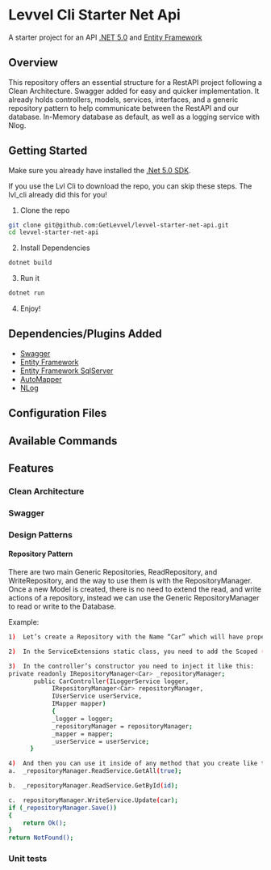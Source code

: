 # Levvel Cli Starter Net Api
A starter project for an API [.NET 5.0](https://dotnet.microsoft.com/download/dotnet/5.0) and [Entity Framework](https://docs.microsoft.com/en-us/ef/)

## Overview
This repository offers an essential structure for a RestAPI project following a Clean Architecture. Swagger added for easy and quicker implementation. It already holds controllers, models, services, interfaces, and a generic repository pattern to help communicate between the RestAPI and our database. In-Memory database as default, as well as a logging service with Nlog.

## Getting Started
Make sure you already have installed the [.Net 5.0 SDK](https://dotnet.microsoft.com/download/dotnet/5.0).

If you use the Lvl Cli to download the repo, you can skip these steps. The lvl_cli already did this for you!
1. Clone the repo
```bash
git clone git@github.com:GetLevvel/levvel-starter-net-api.git
cd levvel-starter-net-api
```

2. Install Dependencies
```bash
dotnet build
```

3. Run it
```bash
dotnet run
```

4. Enjoy!

## Dependencies/Plugins Added
* [Swagger](https://docs.microsoft.com/en-us/aspnet/core/tutorials/web-api-help-pages-using-swagger?view=aspnetcore-5.0)
* [Entity Framework](https://docs.microsoft.com/en-us/ef/)
* [Entity Framework SqlServer](https://docs.microsoft.com/en-us/ef/core/providers/sql-server/?tabs=dotnet-core-cli)
* [AutoMapper](https://automapper.org/)
* [NLog](https://github.com/NLog/NLog/wiki/Getting-started-with-ASP.NET-Core-5)

## Configuration Files

## Available Commands

## Features

### Clean Architecture

### Swagger

### Design Patterns

#### Repository Pattern
There are two main Generic Repositories, ReadRepository<T>, and WriteRepository<T>, and the way to use them is with the RepositoryManager<T>.
  Once a new Model is created, there is no need to extend the read, and write actions of a repository, instead we can use the Generic RepositoryManager to read or write to the Database.

 Example:
```bash
1)	Let’s create a Repository with the Name “Car” which will have properties like Id, Model, etc.
```
```bash
2)	In the ServiceExtensions static class, you need to add the Scoped (or any servicetype that apply) service like this: service.AddScoped<ICar, Car>();
```
```bash
3)	In the controller’s constructor you need to inject it like this: 
private readonly IRepositoryManager<Car> _repositoryManager;       
       public CarController(ILoggerService logger, 
            IRepositoryManager<Car> repositoryManager,
            IUserService userService,
            IMapper mapper)
            {
            _logger = logger;
            _repositoryManager = repositoryManager;
            _mapper = mapper;
            _userService = userService;
      }
```

```bash
4)	And then you can use it inside of any method that you create like this:
a.	_repositoryManager.ReadService.GetAll(true);

b.	_repositoryManager.ReadService.GetById(id);

c.	repositoryManager.WriteService.Update(car);
if (_repositoryManager.Save())
{
    return Ok();
}
return NotFound();
```












### Unit tests
